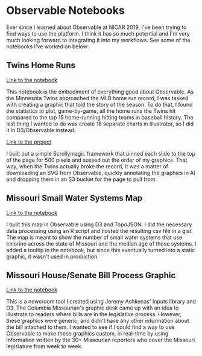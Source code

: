 # Observable Notebooks
Ever since I learned about Observable at NICAR 2019, I've been trying to find ways to use the platform. I think it has so much potential and I'm very much looking forward to integrating it into my workflows. See some of the notebooks I've worked on below:
## Twins Home Runs
[Link to the notebook](https://observablehq.com/@thomasoide/twins-hrs)

This notebook is the embodiment of everything good about Observable. As the Minnesota Twins approached the MLB home run record, I was tasked with creating a graphic that told the story of the season. To do that, I found the statistics to plot, game-by-game, all the home runs the Twins hit compared to the top 15 home-running hitting teams in baseball history. The last thing I wanted to do was create 18 separate charts in Illustrator, so I did it in D3/Observable instead. 

[Link to the project](http://www.startribune.com/smashing-homers-shattering-a-record/537432771/)

I built out a simple Scrollymagic framework that pinned each slide to the top of the page for 500 pixels and sussed out the order of my graphics. That way, when the Twins actually broke the record, it was a matter of downloading an SVG from Observable, quickly annotating the graphics in AI and dropping them in an S3 bucket for the page to pull from. 

## Missouri Small Water Systems Map
[Link to the notebook](https://observablehq.com/@thomasoide/missouris-chlorinated-small-water-systems)

I built this map in Observable using D3 and TopoJSON. I did the necessary data processing using an R script and hosted the resulting csv file in a gist. The map is meant to show the number of small water systems that use chlorine across the state of Missouri and the median age of those systems. I added a tooltip in the notebook, but since this eventually turned into a static graphic, it wasn't used in production. 
## Missouri House/Senate Bill Process Graphic
[Link to the notebook](https://observablehq.com/@thomasoide/missouri-legislature-house-bill-process)

This is a newsroom tool I created using Jeremy Ashkenas' Inputs library and D3. The Columbia Missourian's graphic desk came up with an idea to illustrate to readers where bills are in the legislative process. However, these graphics were generic, and didn't have any other information about the bill attached to them. I wanted to see if I could find a way to use Observable to make these graphics custom, in real-time by using information written by the 30+ Missourian reporters who cover the Missouri legislature from week to week. 
